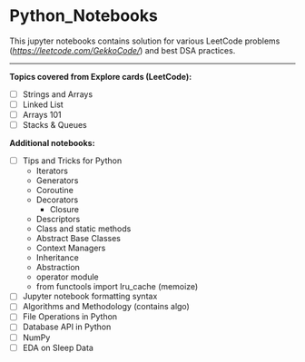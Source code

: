 # Python_Notebooks

This jupyter notebooks contains solution for various LeetCode problems (_https://leetcode.com/GekkoCode/_) and best DSA practices.<br>
<hr>

**Topics covered from Explore cards (LeetCode):** <br>
- [ ] Strings and Arrays
- [ ] Linked List
- [ ] Arrays 101 
- [ ] Stacks & Queues

**Additional notebooks:** <br>
- [ ] Tips and Tricks for Python
    + Iterators
    + Generators
    + Coroutine
    + Decorators
        * Closure
    + Descriptors
    + Class and static methods
    + Abstract Base Classes
    + Context Managers
    + Inheritance
    + Abstraction
    + operator module
    + from functools import lru_cache (memoize)
- [ ] Jupyter notebook formatting syntax
- [ ] Algorithms and Methodology (contains algo)
- [ ] File Operations in Python
- [ ] Database API in Python
- [ ] NumPy
- [ ] EDA on Sleep Data
